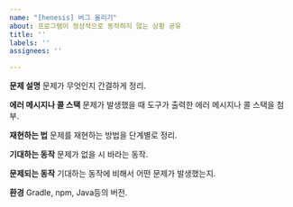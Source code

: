 ```yaml
---
name: "[henesis] 버그 올리기"
about: 프로그램이 정상적으로 동작하지 않는 상황 공유
title: ''
labels: ''
assignees: ''

---
```


**문제 설명**
문제가 무엇인지 간결하게 정리.

**에러 메시지나 콜 스택**
문제가 발생했을 때 도구가 출력한 에러 메시지나 콜 스택을 첨부.

**재현하는 법**
문제를 재현하는 방법을 단계별로 정리.

**기대하는 동작**
문제가 없을 시 바라는 동작.

**문제되는 동작**
기대하는 동작에 비해서 어떤 문제가 발생했는지.

**환경**
Gradle, npm, Java등의 버전.
